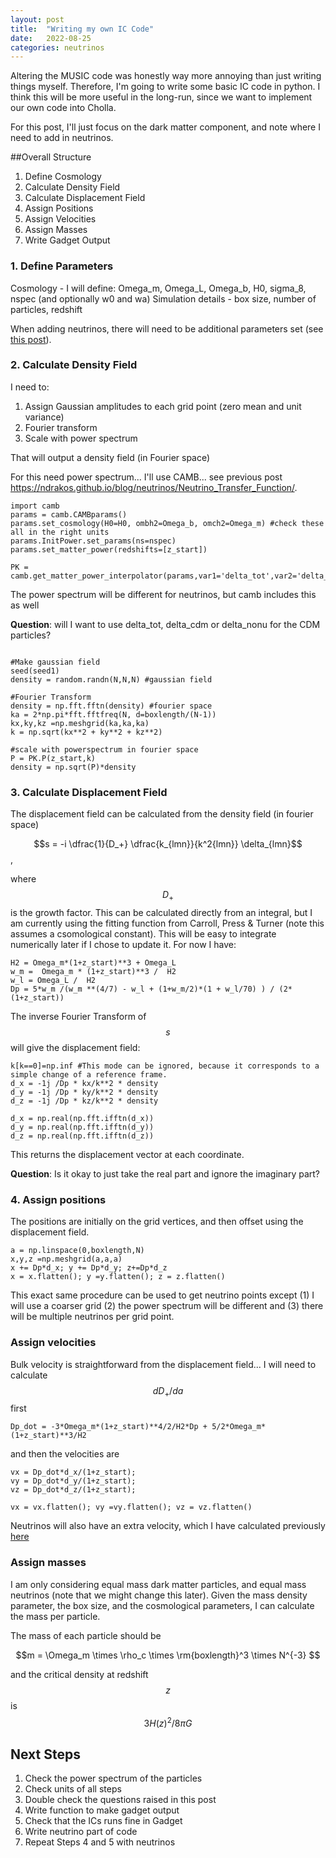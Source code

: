 ```yaml
---
layout: post
title:  "Writing my own IC Code"
date:   2022-08-25
categories: neutrinos
---
```


Altering the MUSIC code was honestly way more annoying than just writing things myself. Therefore, I'm going to write some basic IC code in python. I think this will be more useful in the long-run, since we want to implement our own code into Cholla.

For this post, I'll just focus on the dark matter component, and note where I need to add in neutrinos.


##Overall Structure


1. Define Cosmology
2. Calculate Density Field
3. Calculate Displacement Field
4. Assign Positions
5. Assign Velocities
6. Assign Masses
7. Write Gadget Output


### 1. Define Parameters


Cosmology - I will define: Omega_m, Omega_L, Omega_b, H0, sigma_8, nspec (and optionally w0 and wa)
Simulation details - box size, number of particles, redshift

When adding neutrinos, there will need to be additional parameters set (see <a href= "https://ndrakos.github.io/blog/neutrinos/Neutrino_IC_Method_Overview/">this post</a>).

### 2. Calculate Density Field

I need to:

1. Assign Gaussian amplitudes to each grid point (zero mean and unit variance)
2. Fourier transform
3. Scale with power spectrum

That will output a density field (in Fourier space)


For this need power spectrum... I'll use CAMB... see previous post https://ndrakos.github.io/blog/neutrinos/Neutrino_Transfer_Function/.

```
import camb
params = camb.CAMBparams()
params.set_cosmology(H0=H0, ombh2=Omega_b, omch2=Omega_m) #check these all in the right units
params.InitPower.set_params(ns=nspec)
params.set_matter_power(redshifts=[z_start])

PK = camb.get_matter_power_interpolator(params,var1='delta_tot',var2='delta_tot')
```

The power spectrum will be different for neutrinos, but camb includes this as well

**Question**: will I want to use delta_tot, delta_cdm or delta_nonu for the CDM particles?


```

#Make gaussian field
seed(seed1)
density = random.randn(N,N,N) #gaussian field

#Fourier Transform
density = np.fft.fftn(density) #fourier space
ka = 2*np.pi*fft.fftfreq(N, d=boxlength/(N-1))
kx,ky,kz =np.meshgrid(ka,ka,ka)
k = np.sqrt(kx**2 + ky**2 + kz**2)

#scale with powerspectrum in fourier space
P = PK.P(z_start,k)
density = np.sqrt(P)*density
```


### 3. Calculate Displacement Field

The displacement field can be calculated from the density field (in fourier space)

$$s = -i \dfrac{1}{D_+} \dfrac{k_{lmn}}{k^2{lmn}} \delta_{lmn}$$,

where $$D_+$$ is the growth factor. This can be calculated directly from an integral,  but I am currently using the fitting function from Carroll, Press & Turner (note this assumes a csomological constant). This will be easy to integrate numerically later if I chose to update it. For now I have:
```
H2 = Omega_m*(1+z_start)**3 + Omega_L
w_m =  Omega_m * (1+z_start)**3 /  H2
w_l = Omega_L /  H2
Dp = 5*w_m /(w_m **(4/7) - w_l + (1+w_m/2)*(1 + w_l/70) ) / (2*(1+z_start))

```

The inverse Fourier Transform  of $$s$$ will give the displacement field:


```
k[k==0]=np.inf #This mode can be ignored, because it corresponds to a simple change of a reference frame.
d_x = -1j /Dp * kx/k**2 * density
d_y = -1j /Dp * ky/k**2 * density
d_z = -1j /Dp * kz/k**2 * density

d_x = np.real(np.fft.ifftn(d_x))
d_y = np.real(np.fft.ifftn(d_y))
d_z = np.real(np.fft.ifftn(d_z))
```

This returns the displacement vector at each coordinate.

**Question**: Is it okay to just take the real part and ignore the imaginary part?


### 4. Assign positions

The positions are initially on the grid vertices, and then offset using the displacement field.

```
a = np.linspace(0,boxlength,N)
x,y,z =np.meshgrid(a,a,a)
x += Dp*d_x; y += Dp*d_y; z+=Dp*d_z
x = x.flatten(); y =y.flatten(); z = z.flatten()
```

This exact same procedure can be used to get neutrino points except (1) I will use a coarser grid (2) the power spectrum will be different and (3) there will be multiple neutrinos per grid point.

### Assign velocities

Bulk velocity is straightforward from the displacement field... I will need to calculate $$dD_+/da$$ first

```
Dp_dot = -3*Omega_m*(1+z_start)**4/2/H2*Dp + 5/2*Omega_m*(1+z_start)**3/H2
```

and then the velocities are

```
vx = Dp_dot*d_x/(1+z_start);
vy = Dp_dot*d_y/(1+z_start);
vz = Dp_dot*d_z/(1+z_start);

vx = vx.flatten(); vy =vy.flatten(); vz = vz.flatten()
```

Neutrinos will also have an extra velocity, which I have calculated previously <a href="https://ndrakos.github.io/blog/neutrinos/Neutrino_Velocity_Assignment_Test/">here</a>


### Assign masses

I am only considering equal mass dark matter particles, and equal mass neutrinos (note that we might change this later). Given the mass density parameter, the box size, and the cosmological parameters, I can calculate the mass per particle.

The mass of each particle should be

$$m = \Omega_m \times \rho_c \times \rm{boxlength}^3 \times N^{-3} $$

and the critical density at redshift $$z$$ is $$3 H(z)^2 / 8 \pi G$$

## Next Steps

1. Check the power spectrum of the particles
2. Check units of all steps
3. Double check the questions raised in this post
4. Write function to make gadget output
5. Check that the ICs runs fine in Gadget
6. Write neutrino part of code
7. Repeat Steps 4 and 5 with neutrinos

